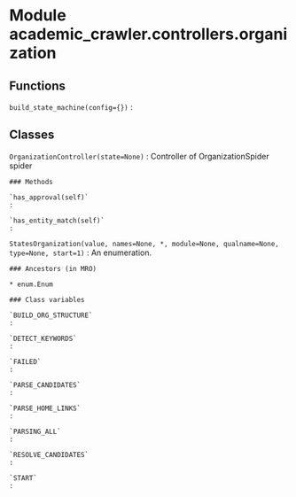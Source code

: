 Module academic_crawler.controllers.organization
================================================

Functions
---------

    
`build_state_machine(config={})`
:   

Classes
-------

`OrganizationController(state=None)`
:   Controller of OrganizationSpider spider

    ### Methods

    `has_approval(self)`
    :

    `has_entity_match(self)`
    :

`StatesOrganization(value, names=None, *, module=None, qualname=None, type=None, start=1)`
:   An enumeration.

    ### Ancestors (in MRO)

    * enum.Enum

    ### Class variables

    `BUILD_ORG_STRUCTURE`
    :

    `DETECT_KEYWORDS`
    :

    `FAILED`
    :

    `PARSE_CANDIDATES`
    :

    `PARSE_HOME_LINKS`
    :

    `PARSING_ALL`
    :

    `RESOLVE_CANDIDATES`
    :

    `START`
    :